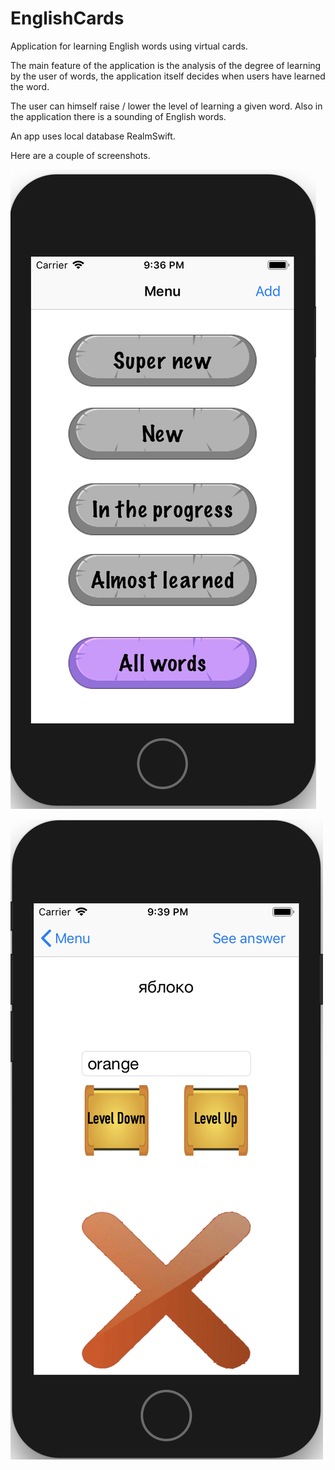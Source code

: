 # EnglishCards

Application for learning English words using virtual cards.

The main feature of the application is the analysis of the degree of learning by the user of words, the application itself decides when users have learned the word.

The user can himself raise / lower the level of learning a given word. Also in the application there is a sounding of English words.

An app uses local database RealmSwift.

Here are a couple of screenshots.

![Screen1](https://github.com/B1boid/EnglishCards/raw/master/screen1.png)

![Screen2](https://github.com/B1boid/EnglishCards/raw/master/screen2.png)
